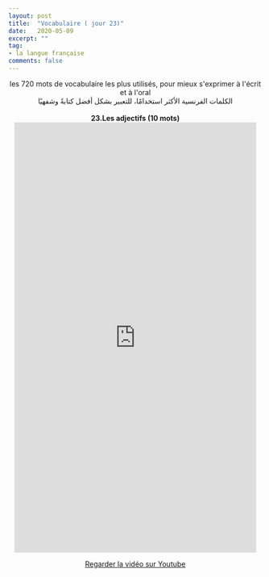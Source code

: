 ```yaml
---
layout: post
title:  "Vocabulaire ( jour 23)"
date:   2020-05-09
excerpt: ""
tag:
- la langue française
comments: false
---
```

 <center>     les 720 mots de vocabulaire les plus utilisés, pour mieux s'exprimer à l'écrit et à l'oral <br> الكلمات الفرنسية الأكثر استخدامًا، للتعبير بشكل أفضل كتابةً وشفهيًا <br><br>     <strong> 23.Les adjectifs (10 mots)</strong>     <br> <iframe width="480" height="853" src="https://www.youtube.com/embed/gCN27pQfPsc" title="youtube video player" frameborder="0" allow="accelerometer, autoplay, clipboard-write, encrypted-media, gyroscope, picture-in-picture, web-share" allowfullscreen></iframe>     <br> <p markdown="0"><a href="https://youtube.com/shorts/gCN27pQfPsc" class="btn btn-danger" target="_blank">Regarder la vidéo sur Youtube</a></p> </center>
